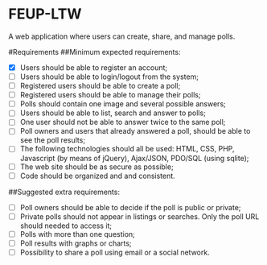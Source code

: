 FEUP-LTW
=========

A web application where users can create, share, and manage polls.

#Requirements
##Minimum expected requirements:
- [x] Users should be able to register an account;
- [ ] Users should be able to login/logout from the system;
- [ ] Registered users should be able to create a poll;
- [ ] Registered users should be able to manage their polls;
- [ ] Polls should contain one image and several possible answers;
- [ ] Users should be able to list, search and answer to polls;
- [ ] One user should not be able to answer twice to the same poll;
- [ ] Poll owners and users that already answered a poll, should be able to see the poll results;
- [ ] The following technologies should all be used: HTML, CSS, PHP, Javascript (by means of jQuery), Ajax/JSON, PDO/SQL (using sqlite);
- [ ] The web site should be as secure as possible;
- [ ] Code should be organized and and consistent.

##Suggested extra requirements:
- [ ] Poll owners should be able to decide if the poll is public or private;
- [ ] Private polls should not appear in listings or searches. Only the poll URL should needed to access it;
- [ ] Polls with more than one question;
- [ ] Poll results with graphs or charts;
- [ ] Possibility to share a poll using email or a social network.
